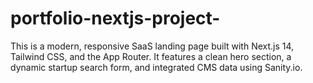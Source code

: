 # portfolio-nextjs-project-
This is a modern, responsive SaaS landing page built with Next.js 14, Tailwind CSS, and the App Router. It features a clean hero section, a dynamic startup search form, and integrated CMS data using Sanity.io.
